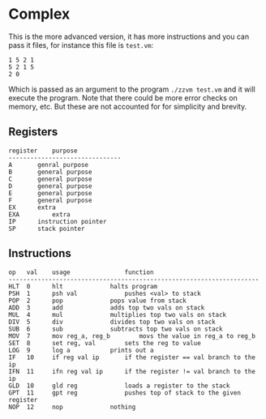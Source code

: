 # Complex

This is the more advanced version, it has more instructions and 
you can pass it files, for instance this file is `test.vm`:

	1 5 2 1
	5 2 1 5
	2 0

Which is passed as an argument to the program `./zzvm test.vm` and it will
execute the program. Note that there could be more error checks on memory,
etc. But these are not accounted for for simplicity and brevity.

## Registers

	register	purpose
	-------------------------------
	A		genral purpose
	B		general purpose
	C		general purpose
	D		general purpose
	E		general purpose
	F		general purpose
	EX 		extra
	EXA 		extra
	IP		instruction pointer
	SP		stack pointer

## Instructions

	op   val    usage    			function
	---------------------------------------------------------------------
	HLT  0      hlt 	 		halts program
	PSH  1      psh val  			pushes <val> to stack
	POP  2      pop 	 		pops value from stack
	ADD  3      add 	 		adds top two vals on stack
	MUL  4      mul 	 		multiplies top two vals on stack
	DIV  5      div 	 		divides top two vals on stack
	SUB  6      sub 	 		subtracts top two vals on stack
	MOV  7      mov reg_a, reg_b 		movs the value in reg_a to reg_b 
	SET  8      set reg, val 		sets the reg to value
	LOG  9      log a 			prints out a
	IF   10     if reg val ip 		if the register == val branch to the ip
	IFN  11     ifn reg val ip 		if the register != val branch to the ip
	GLD  10     gld reg 			loads a register to the stack
	GPT  11     gpt reg 			pushes top of stack to the given register
	NOP  12     nop 			nothing
